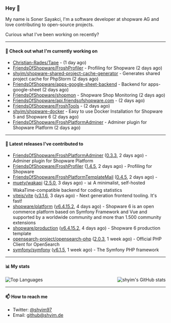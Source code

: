 ### Hey 👋

My name is Soner Sayakci, I'm a software developer at shopware AG and love contributing to open-source projects.

Curious what I've been working on recently?

---

#### 👷 Check out what I'm currently working on

- [Christian-Rades/Tape](https://github.com/Christian-Rades/Tape) -  (1 day ago)
- [FriendsOfShopware/FroshProfiler](https://github.com/FriendsOfShopware/FroshProfiler) - Profiling for Shopware (2 days ago)
- [shyim/shopware-shared-project-cache-generator](https://github.com/shyim/shopware-shared-project-cache-generator) - Generates shared project cache for PhpStorm (2 days ago)
- [FriendsOfShopware/apps-google-sheet-backend](https://github.com/FriendsOfShopware/apps-google-sheet-backend) - Backend for apps-google-sheet (2 days ago)
- [FriendsOfShopware/shopmon](https://github.com/FriendsOfShopware/shopmon) - Shopware Shop Monitoring (2 days ago)
- [FriendsOfShopware/api.friendsofshopware.com](https://github.com/FriendsOfShopware/api.friendsofshopware.com) -  (2 days ago)
- [FriendsOfShopware/FroshTools](https://github.com/FriendsOfShopware/FroshTools) -  (2 days ago)
- [shyim/shopware-docker](https://github.com/shyim/shopware-docker) - Easy to use Docker Installation for Shopware 5 and Shopware 6 (2 days ago)
- [FriendsOfShopware/FroshPlatformAdminer](https://github.com/FriendsOfShopware/FroshPlatformAdminer) - Adminer plugin for Shopware Platform (2 days ago)

---

#### 🔭 Latest releases I've contributed to

- [FriendsOfShopware/FroshPlatformAdminer](https://github.com/FriendsOfShopware/FroshPlatformAdminer) ([0.3.3](https://github.com/FriendsOfShopware/FroshPlatformAdminer/releases/tag/0.3.3), 2 days ago) - Adminer plugin for Shopware Platform
- [FriendsOfShopware/FroshProfiler](https://github.com/FriendsOfShopware/FroshProfiler) ([1.4.5](https://github.com/FriendsOfShopware/FroshProfiler/releases/tag/1.4.5), 2 days ago) - Profiling for Shopware
- [FriendsOfShopware/FroshPlatformTemplateMail](https://github.com/FriendsOfShopware/FroshPlatformTemplateMail) ([0.4.5](https://github.com/FriendsOfShopware/FroshPlatformTemplateMail/releases/tag/0.4.5), 2 days ago) - 
- [muety/wakapi](https://github.com/muety/wakapi) ([2.5.0](https://github.com/muety/wakapi/releases/tag/2.5.0), 3 days ago) - 📊 A minimalist, self-hosted WakaTime-compatible backend for coding statistics
- [vitejs/vite](https://github.com/vitejs/vite) ([v3.1.6](https://github.com/vitejs/vite/releases/tag/v3.1.6), 3 days ago) - Next generation frontend tooling. It&#39;s fast!
- [shopware/platform](https://github.com/shopware/platform) ([v6.4.15.2](https://github.com/shopware/platform/releases/tag/v6.4.15.2), 4 days ago) - Shopware 6 is an open commerce platform based on Symfony Framework and Vue and supported by a worldwide community and more than 1.500 community extensions
- [shopware/production](https://github.com/shopware/production) ([v6.4.15.2](https://github.com/shopware/production/releases/tag/v6.4.15.2), 4 days ago) - Shopware 6 production template
- [opensearch-project/opensearch-php](https://github.com/opensearch-project/opensearch-php) ([2.0.3](https://github.com/opensearch-project/opensearch-php/releases/tag/2.0.3), 1 week ago) - Official PHP Client for OpenSearch
- [symfony/symfony](https://github.com/symfony/symfony) ([v6.1.5](https://github.com/symfony/symfony/releases/tag/v6.1.5), 1 week ago) - The Symfony PHP framework

---

#### 📊 My stats

<img align="right" alt="shyim's GitHub stats" src="https://github-readme-stats.vercel.app/api?username=shyim&count_private=1&show_icons=true&" />

![Top Languages](https://github-readme-stats.vercel.app/api/top-langs/?username=shyim)

---

#### 📫 How to reach me

- Twitter: [@shyim97](https://twitter.com/shyim97)
- Email: [github@shyim.de](mailto://github@shyim.de)
